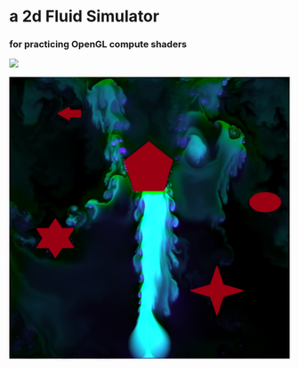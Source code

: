 a 2d Fluid Simulator
==================

### for practicing OpenGL compute shaders

![](dd.gif)

![](ex.PNG)